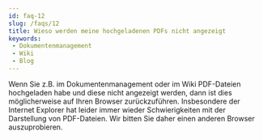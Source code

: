 ```yaml
---
id: faq-12
slug: /faqs/12
title: Wieso werden meine hochgeladenen PDFs nicht angezeigt
keywords:
 - Dokumentenmanagement
 - Wiki
 - Blog
---
```

Wenn Sie z.B. im Dokumentenmanagement oder im Wiki PDF-Dateien hochgeladen habe und diese nicht angezeigt werden, dann ist dies möglicherweise auf Ihren Browser zurückzuführen. Insbesondere der Internet Explorer hat leider immer wieder Schwierigkeiten mit der Darstellung von PDF-Dateien. Wir bitten Sie daher einen anderen Browser auszuprobieren. 